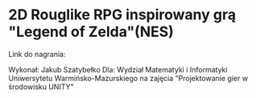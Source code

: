 # 2D Rouglike RPG inspirowany grą "Legend of Zelda"(NES)

Link do nagrania:

Wykonał: Jakub Szatybełko
Dla: Wydział Matematyki i Informatyki Uniwersytetu Warmińsko-Mazurskiego na zajęcia "Projektowanie gier w środowisku UNITY"
